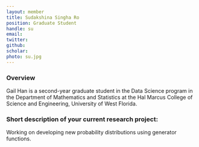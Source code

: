 ```yaml
---
layout: member
title: Sudakshina Singha Ro
position: Graduate Student
handle: su
email:  
twitter:
github:
scholar: 
photo: su.jpg
---
```


### Overview

Gail Han is a second-year graduate student in the Data Science program in the Department of Mathematics and Statistics at the Hal Marcus College of Science and Engineering, University of West Florida. 


### Short description of your current research project:

Working on developing new probability distributions using generator functions.
